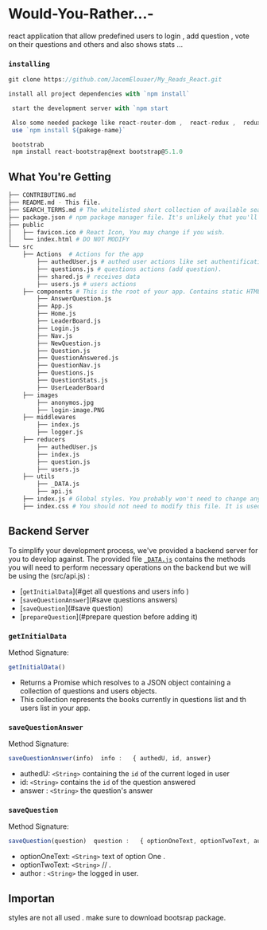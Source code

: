 # Would-You-Rather...-
react application  that allow predefined users to login , add question , vote on their questions and others and also shows stats ... 

### `installing`


```js
git clone https://github.com/JacemElouaer/My_Reads_React.git
```
```js
install all project dependencies with `npm install`
```
```js
 start the development server with `npm start
```
```js
 Also some needed packege like react-router-dom ,  react-redux ,  redux 
 use `npm install ${pakege-name}`
```
```js
 bootstrab
 npm install react-bootstrap@next bootstrap@5.1.0
```

## What You're Getting
```bash
├── CONTRIBUTING.md
├── README.md - This file.
├── SEARCH_TERMS.md # The whitelisted short collection of available search terms for you to use with your app.
├── package.json # npm package manager file. It's unlikely that you'll need to modify this.
├── public
│   ├── favicon.ico # React Icon, You may change if you wish.
│   └── index.html # DO NOT MODIFY
└── src
    ├── Actions  # Actions for the app 
        ├── authedUser.js # authed user actions like set authentification
        ├── questions.js # questions actions (add question).
        ├── shared.js # receives data 
        ├── users.js # users actions
    ├── components # This is the root of your app. Contains static HTML right now.
        ├── AnswerQuestion.js 
        ├── App.js 
        ├── Home.js 
        ├── LeaderBoard.js
        ├── Login.js
        ├── Nav.js
        ├── NewQuestion.js
        ├── Question.js
        ├── QuestionAnswered.js
        ├── QuestionNav.js
        ├── Questions.js
        ├── QuestionStats.js
        ├── UserLeaderBoard
    ├── images
        ├── anonymos.jpg
        ├── login-image.PNG
    ├── middlewares
        ├── index.js
        ├── logger.js
    ├── reducers
        ├── authedUser.js
        ├── index.js
        ├── question.js
        ├── users.js
    ├── utils
        ├── _DATA.js
        ├── api.js
    ├── index.js # Global styles. You probably won't need to change anything here.
    ├── index.css # You should not need to modify this file. It is used for DOM rendering only.
```

## Backend Server

To simplify your development process, we've provided a backend server for you to develop against. The provided file [`_DATA.js`](src/_DATA.js) contains the methods you will need to perform necessary operations on the backend but we will be using the (src/api.js) :

* [`getInitialData`](#get all questions and users info  )
* [`saveQuestionAnswer`](#save questions answers)
* [`saveQuestion`](#save question)
* [`prepareQuestion`](#prepare question before adding it)


### `getInitialData`

Method Signature:

```js
getInitialData()
```

* Returns a Promise which resolves to a JSON object containing a collection of questions and users objects.
* This collection represents the books currently in questions list and th users list in your app.

### `saveQuestionAnswer`

Method Signature:

```js
saveQuestionAnswer(info)  info :   { authedU, id, answer}
```

* authedU: `<String>` containing the `id` of the current loged in user
* id: `<String>` contains the `id` of the question answered 
* answer : `<String>` the question's answer

### `saveQuestion` 
Method Signature:

```js
saveQuestion(question)  question :   { optionOneText, optionTwoText, author }
```
* optionOneText: `<String>` text of option One . 
* optionTwoText: `<String>` // .  
* author : `<String>` the logged in user.


## Importan
styles are not all used . 
make sure to download bootsrap package.



